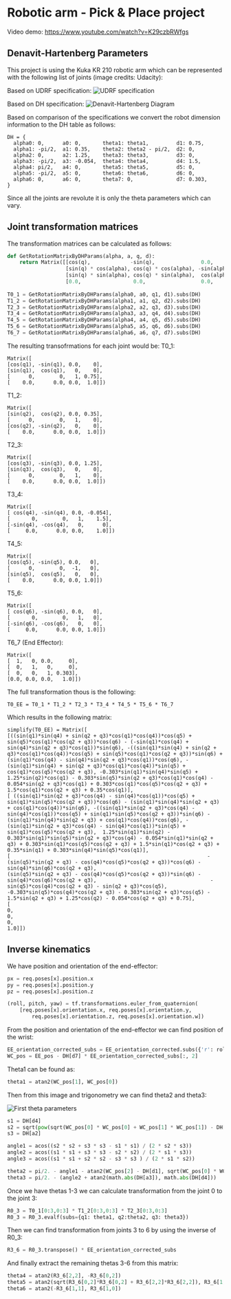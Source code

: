 # Robotic arm - Pick & Place project

Video demo: https://www.youtube.com/watch?v=K29czbRWfgs

## Denavit-Hartenberg Parameters

This project is using the Kuka KR 210 robotic arm which can be represented with the following list of joints (image credits: Udacity):

Based on UDRF specification:
![UDRF specification](https://raw.githubusercontent.com/SeninAndrew/RoboND-Kinematics-Project/master/imgs/dh_params.jpeg)

Based on DH specification:
![Denavit-Hartenberg Diagram](https://raw.githubusercontent.com/SeninAndrew/RoboND-Kinematics-Project/master/imgs/urdf_params.png)

Based on comparison of the specifications we convert the robot dimension information to the DH table as follows:

```
DH = {
  alpha0: 0,      a0: 0,       theta1: theta1,         d1: 0.75,
  alpha1: -pi/2,  a1: 0.35,    theta2: theta2 - pi/2,  d2: 0,
  alpha2: 0,      a2: 1.25,    theta3: theta3,         d3: 0,
  alpha3: -pi/2,  a3: -0.054,  theta4: theta4,         d4: 1.5,
  alpha4: pi/2,   a4: 0,       theta5: theta5,         d5: 0,
  alpha5: -pi/2,  a5: 0,       theta6: theta6,         d6: 0,
  alpha6: 0,      a6: 0,       theta7: 0,              d7: 0.303,
}
```

Since all the joints are revolute it is only the theta parameters which can vary.

## Joint transformation matrices

The transformation matrices can be calculated as follows:

```python
def GetRotationMatrixByDHParams(alpha, a, q, d):
    return Matrix([[cos(q),             -sin(q),               0.0,         a], 
                   [sin(q) * cos(alpha), cos(q) * cos(alpha), -sin(alpha), -sin(alpha) * d],
                   [sin(q) * sin(alpha), cos(q) * sin(alpha),  cos(alpha),  cos(alpha) * d],
                   [0.0,                 0.0,                  0.0,         1.0]]) 
                   
T0_1 = GetRotationMatrixByDHParams(alpha0, a0, q1, d1).subs(DH)
T1_2 = GetRotationMatrixByDHParams(alpha1, a1, q2, d2).subs(DH)
T2_3 = GetRotationMatrixByDHParams(alpha2, a2, q3, d3).subs(DH)
T3_4 = GetRotationMatrixByDHParams(alpha3, a3, q4, d4).subs(DH)
T4_5 = GetRotationMatrixByDHParams(alpha4, a4, q5, d5).subs(DH)
T5_6 = GetRotationMatrixByDHParams(alpha5, a5, q6, d6).subs(DH)
T6_7 = GetRotationMatrixByDHParams(alpha6, a6, q7, d7).subs(DH)
```

The resulting transofrmations for each joint would be:
T0_1:
```
Matrix([
[cos(q1), -sin(q1), 0.0,    0],
[sin(q1),  cos(q1),   0,    0],
[      0,        0,   1, 0.75],
[    0.0,      0.0, 0.0,  1.0]])
```

T1_2:
```
Matrix([
[sin(q2),  cos(q2), 0.0, 0.35],
[      0,        0,   1,    0],
[cos(q2), -sin(q2),   0,    0],
[    0.0,      0.0, 0.0,  1.0]])
```

T2_3:
```
Matrix([
[cos(q3), -sin(q3), 0.0, 1.25],
[sin(q3),  cos(q3),   0,    0],
[      0,        0,   1,    0],
[    0.0,      0.0, 0.0,  1.0]])
```

T3_4:
```
Matrix([
[ cos(q4), -sin(q4), 0.0, -0.054],
[       0,        0,   1,    1.5],
[-sin(q4), -cos(q4),   0,      0],
[     0.0,      0.0, 0.0,    1.0]])
```

T4_5:
```
Matrix([
[cos(q5), -sin(q5), 0.0,   0],
[      0,        0,  -1,   0],
[sin(q5),  cos(q5),   0,   0],
[    0.0,      0.0, 0.0, 1.0]])
```

T5_6:
```
Matrix([
[ cos(q6), -sin(q6), 0.0,   0],
[       0,        0,   1,   0],
[-sin(q6), -cos(q6),   0,   0],
[     0.0,      0.0, 0.0, 1.0]])
```

T6_7 (End Effector):
```
Matrix([
[  1,   0, 0.0,     0],
[  0,   1,   0,     0],
[  0,   0,   1, 0.303],
[0.0, 0.0, 0.0,   1.0]])
```

The full transformation thous is the following:
```
T0_EE = T0_1 * T1_2 * T2_3 * T3_4 * T4_5 * T5_6 * T6_7
```

Which results in the following matrix:
```
simplify(T0_EE) = Matrix([
[((sin(q1)*sin(q4) + sin(q2 + q3)*cos(q1)*cos(q4))*cos(q5) + sin(q5)*cos(q1)*cos(q2 + q3))*cos(q6) - (-sin(q1)*cos(q4) + sin(q4)*sin(q2 + q3)*cos(q1))*sin(q6), -((sin(q1)*sin(q4) + sin(q2 + q3)*cos(q1)*cos(q4))*cos(q5) + sin(q5)*cos(q1)*cos(q2 + q3))*sin(q6) + (sin(q1)*cos(q4) - sin(q4)*sin(q2 + q3)*cos(q1))*cos(q6), -(sin(q1)*sin(q4) + sin(q2 + q3)*cos(q1)*cos(q4))*sin(q5) + cos(q1)*cos(q5)*cos(q2 + q3), -0.303*sin(q1)*sin(q4)*sin(q5) + 1.25*sin(q2)*cos(q1) - 0.303*sin(q5)*sin(q2 + q3)*cos(q1)*cos(q4) - 0.054*sin(q2 + q3)*cos(q1) + 0.303*cos(q1)*cos(q5)*cos(q2 + q3) + 1.5*cos(q1)*cos(q2 + q3) + 0.35*cos(q1)],
[ ((sin(q1)*sin(q2 + q3)*cos(q4) - sin(q4)*cos(q1))*cos(q5) + sin(q1)*sin(q5)*cos(q2 + q3))*cos(q6) - (sin(q1)*sin(q4)*sin(q2 + q3) + cos(q1)*cos(q4))*sin(q6), -((sin(q1)*sin(q2 + q3)*cos(q4) - sin(q4)*cos(q1))*cos(q5) + sin(q1)*sin(q5)*cos(q2 + q3))*sin(q6) - (sin(q1)*sin(q4)*sin(q2 + q3) + cos(q1)*cos(q4))*cos(q6), -(sin(q1)*sin(q2 + q3)*cos(q4) - sin(q4)*cos(q1))*sin(q5) + sin(q1)*cos(q5)*cos(q2 + q3),  1.25*sin(q1)*sin(q2) - 0.303*sin(q1)*sin(q5)*sin(q2 + q3)*cos(q4) - 0.054*sin(q1)*sin(q2 + q3) + 0.303*sin(q1)*cos(q5)*cos(q2 + q3) + 1.5*sin(q1)*cos(q2 + q3) + 0.35*sin(q1) + 0.303*sin(q4)*sin(q5)*cos(q1)],
[                                                                -(sin(q5)*sin(q2 + q3) - cos(q4)*cos(q5)*cos(q2 + q3))*cos(q6) - sin(q4)*sin(q6)*cos(q2 + q3),                                                                  (sin(q5)*sin(q2 + q3) - cos(q4)*cos(q5)*cos(q2 + q3))*sin(q6) - sin(q4)*cos(q6)*cos(q2 + q3),                                     -sin(q5)*cos(q4)*cos(q2 + q3) - sin(q2 + q3)*cos(q5),                                                                                 -0.303*sin(q5)*cos(q4)*cos(q2 + q3) - 0.303*sin(q2 + q3)*cos(q5) - 1.5*sin(q2 + q3) + 1.25*cos(q2) - 0.054*cos(q2 + q3) + 0.75],
[                                                                                                                                                            0,                                                                                                                                                             0,                                                                                        0,                                                                                                                                                                                                            1.0]])
```

## Inverse kinematics

We have position and orientation of the end-effector:

```python
px = req.poses[x].position.x
py = req.poses[x].position.y
pz = req.poses[x].position.z

(roll, pitch, yaw) = tf.transformations.euler_from_quaternion(
    [req.poses[x].orientation.x, req.poses[x].orientation.y,
        req.poses[x].orientation.z, req.poses[x].orientation.w])
```

From the position and orientation of the end-effector we can find position of the wrist:

```python
EE_orientation_corrected_subs = EE_orientation_corrected.subs({'r': roll, 'p': pitch, 'y': yaw})
WC_pos = EE_pos - DH[d7] * EE_orientation_corrected_subs[:, 2]
```

Theta1 can be found as:
```python
theta1 = atan2(WC_pos[1], WC_pos[0])
```

Then from this image and trigonometry we can find theta2 and theta3:

![First theta parameters](https://raw.githubusercontent.com/SeninAndrew/RoboND-Kinematics-Project/master/imgs/inverse.png)

```python
s1 = DH[d4]
s2 = sqrt(pow(sqrt(WC_pos[0] * WC_pos[0] + WC_pos[1] * WC_pos[1]) - DH[a1], 2) + pow((WC_pos[2] - DH[d1]), 2)) 
s3 = DH[a2]

angle1 = acos((s2 * s2 + s3 * s3 - s1 * s1) / (2 * s2 * s3))    
angle2 = acos((s1 * s1 + s3 * s3 - s2 * s2) / (2 * s1 * s3))
angle3 = acos((s1 * s1 + s2 * s2 - s3 * s3 ) / (2 * s1 * s2))

theta2 = pi/2. - angle1 - atan2(WC_pos[2] - DH[d1], sqrt(WC_pos[0] * WC_pos[0] + WC_pos[1] * WC_pos[1]) - DH[a1])
theta3 = pi/2. - (angle2 + atan2(math.abs(DH[a3]), math.abs(DH[d4]))
```

Once we have thetas 1-3 we can calculate transformation from the joint 0 to the joint 3:

```python
R0_3 = T0_1[0:3,0:3] * T1_2[0:3,0:3] * T2_3[0:3,0:3]
R0_3 = R0_3.evalf(subs={q1: theta1, q2:theta2, q3: theta3})
```

Then we can find transformation from joints 3 to 6 by using the inverse of R0_3:

```python
R3_6 = R0_3.transpose() * EE_orientation_corrected_subs
```

And finally extract the remaining thetas 3-6 from this matrix:
```python
theta4 = atan2(R3_6[2,2], -R3_6[0,2])
theta5 = atan2(sqrt(R3_6[0,2]*R3_6[0,2] + R3_6[2,2]*R3_6[2,2]), R3_6[1,2])
theta6 = atan2(-R3_6[1,1], R3_6[1,0]) 
```
